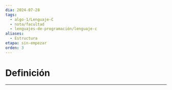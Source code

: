 ```yaml
---
dia: 2024-07-28
tags:
  - algo-1/Lenguaje-C
  - nota/facultad
  - lenguajes-de-programación/lenguaje-c
aliases:
  - Estructura
etapa: sin-empezar
orden: 3
---
```

# Definición
---
